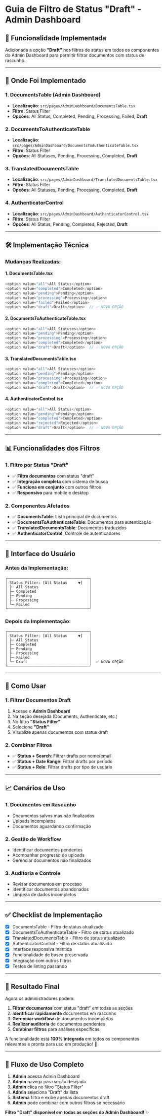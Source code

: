 # Guia de Filtro de Status "Draft" - Admin Dashboard

## 🎯 **Funcionalidade Implementada**

Adicionada a opção **"Draft"** nos filtros de status em todos os componentes do Admin Dashboard para permitir filtrar documentos com status de rascunho.

---

## 🚀 **Onde Foi Implementado**

### **1. DocumentsTable (Admin Dashboard)**
- **Localização**: `src/pages/AdminDashboard/DocumentsTable.tsx`
- **Filtro**: Status Filter
- **Opções**: All Status, Completed, Pending, Processing, Failed, **Draft**

### **2. DocumentsToAuthenticateTable**
- **Localização**: `src/pages/AdminDashboard/DocumentsToAuthenticateTable.tsx`
- **Filtro**: Status Filter
- **Opções**: All Statuses, Pending, Processing, Completed, **Draft**

### **3. TranslatedDocumentsTable**
- **Localização**: `src/pages/AdminDashboard/TranslatedDocumentsTable.tsx`
- **Filtro**: Status Filter
- **Opções**: All Statuses, Pending, Processing, Completed, **Draft**

### **4. AuthenticatorControl**
- **Localização**: `src/pages/AdminDashboard/AuthenticatorControl.tsx`
- **Filtro**: Status Filter
- **Opções**: All Status, Pending, Completed, Rejected, **Draft**

---

## 🛠️ **Implementação Técnica**

### **Mudanças Realizadas:**

#### **1. DocumentsTable.tsx**
```typescript
<option value="all">All Status</option>
<option value="completed">Completed</option>
<option value="pending">Pending</option>
<option value="processing">Processing</option>
<option value="failed">Failed</option>
<option value="draft">Draft</option>  // ✅ NOVA OPÇÃO
```

#### **2. DocumentsToAuthenticateTable.tsx**
```typescript
<option value="all">All Statuses</option>
<option value="pending">Pending</option>
<option value="processing">Processing</option>
<option value="completed">Completed</option>
<option value="draft">Draft</option>  // ✅ NOVA OPÇÃO
```

#### **3. TranslatedDocumentsTable.tsx**
```typescript
<option value="all">All Statuses</option>
<option value="pending">Pending</option>
<option value="processing">Processing</option>
<option value="completed">Completed</option>
<option value="draft">Draft</option>  // ✅ NOVA OPÇÃO
```

#### **4. AuthenticatorControl.tsx**
```typescript
<option value="all">All Status</option>
<option value="pending">Pending</option>
<option value="completed">Completed</option>
<option value="rejected">Rejected</option>
<option value="draft">Draft</option>  // ✅ NOVA OPÇÃO
```

---

## 📊 **Funcionalidades dos Filtros**

### **1. Filtro por Status "Draft"**
- ✅ **Filtra documentos** com status "draft"
- ✅ **Integração completa** com sistema de busca
- ✅ **Funciona em conjunto** com outros filtros
- ✅ **Responsivo** para mobile e desktop

### **2. Componentes Afetados**
- ✅ **DocumentsTable**: Lista principal de documentos
- ✅ **DocumentsToAuthenticateTable**: Documentos para autenticação
- ✅ **TranslatedDocumentsTable**: Documentos traduzidos
- ✅ **AuthenticatorControl**: Controle de autenticadores

---

## 🎨 **Interface do Usuário**

### **Antes da Implementação:**
```
┌─────────────────────────────────────┐
│ Status Filter: [All Status     ▼]   │
│ ├─ All Status                       │
│ ├─ Completed                        │
│ ├─ Pending                          │
│ ├─ Processing                       │
│ └─ Failed                           │
└─────────────────────────────────────┘
```

### **Depois da Implementação:**
```
┌─────────────────────────────────────┐
│ Status Filter: [All Status     ▼]   │
│ ├─ All Status                       │
│ ├─ Completed                        │
│ ├─ Pending                          │
│ ├─ Processing                       │
│ ├─ Failed                           │
│ └─ Draft                            │  ✅ NOVA OPÇÃO
└─────────────────────────────────────┘
```

---

## 🔧 **Como Usar**

### **1. Filtrar Documentos Draft**
1. Acesse o **Admin Dashboard**
2. Na seção desejada (Documents, Authenticate, etc.)
3. No filtro **"Status Filter"**
4. Selecione **"Draft"**
5. Visualize apenas documentos com status draft

### **2. Combinar Filtros**
- ✅ **Status + Search**: Filtrar drafts por nome/email
- ✅ **Status + Date Range**: Filtrar drafts por período
- ✅ **Status + Role**: Filtrar drafts por tipo de usuário

---

## 📈 **Cenários de Uso**

### **1. Documentos em Rascunho**
- Documentos salvos mas não finalizados
- Uploads incompletos
- Documentos aguardando confirmação

### **2. Gestão de Workflow**
- Identificar documentos pendentes
- Acompanhar progresso de uploads
- Gerenciar documentos não finalizados

### **3. Auditoria e Controle**
- Revisar documentos em processo
- Identificar documentos abandonados
- Limpeza de dados incompletos

---

## ✅ **Checklist de Implementação**

- [x] DocumentsTable - Filtro de status atualizado
- [x] DocumentsToAuthenticateTable - Filtro de status atualizado
- [x] TranslatedDocumentsTable - Filtro de status atualizado
- [x] AuthenticatorControl - Filtro de status atualizado
- [x] Interface responsiva mantida
- [x] Funcionalidade de busca preservada
- [x] Integração com outros filtros
- [x] Testes de linting passando

---

## 🎉 **Resultado Final**

Agora os administradores podem:

1. **Filtrar documentos** com status "draft" em todas as seções
2. **Identificar rapidamente** documentos em rascunho
3. **Gerenciar workflow** de documentos incompletos
4. **Realizar auditoria** de documentos pendentes
5. **Combinar filtros** para análises específicas

A funcionalidade está **100% integrada** em todos os componentes relevantes e pronta para uso em produção! 🚀

---

## 🔄 **Fluxo de Uso Completo**

1. **Admin** acessa Admin Dashboard
2. **Admin** navega para seção desejada
3. **Admin** clica no filtro "Status Filter"
4. **Admin** seleciona "Draft" da lista
5. **Sistema** filtra e exibe apenas documentos draft
6. **Admin** pode combinar com outros filtros se necessário

**Filtro "Draft" disponível em todas as seções do Admin Dashboard!** ✨
